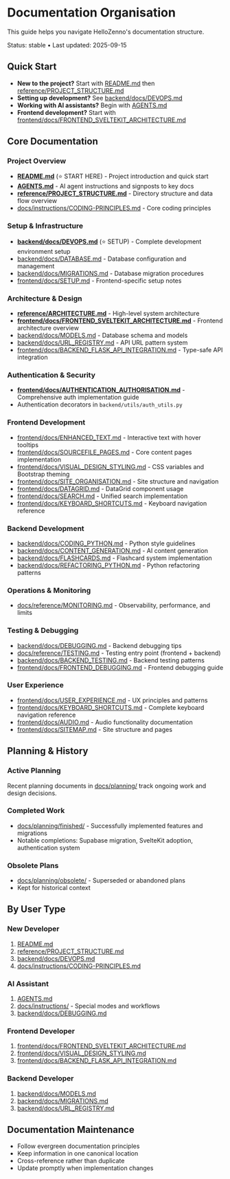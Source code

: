 # Documentation Organisation

This guide helps you navigate HelloZenno's documentation structure.

Status: stable • Last updated: 2025-09-15

## Quick Start

- **New to the project?** Start with [README.md](../README.md) then [reference/PROJECT_STRUCTURE.md](reference/PROJECT_STRUCTURE.md)
- **Setting up development?** See [backend/docs/DEVOPS.md](../backend/docs/DEVOPS.md)
- **Working with AI assistants?** Begin with [AGENTS.md](../AGENTS.md)
- **Frontend development?** Start with [frontend/docs/FRONTEND_SVELTEKIT_ARCHITECTURE.md](../frontend/docs/FRONTEND_SVELTEKIT_ARCHITECTURE.md)

## Core Documentation

### Project Overview
- **[README.md](../README.md)** (⭐ START HERE) - Project introduction and quick start
- **[AGENTS.md](../AGENTS.md)** - AI agent instructions and signposts to key docs
- **[reference/PROJECT_STRUCTURE.md](reference/PROJECT_STRUCTURE.md)** - Directory structure and data flow overview
- [docs/instructions/CODING-PRINCIPLES.md](instructions/CODING-PRINCIPLES.md) - Core coding principles

### Setup & Infrastructure
- **[backend/docs/DEVOPS.md](../backend/docs/DEVOPS.md)** (⭐ SETUP) - Complete development environment setup
- [backend/docs/DATABASE.md](../backend/docs/DATABASE.md) - Database configuration and management
- [backend/docs/MIGRATIONS.md](../backend/docs/MIGRATIONS.md) - Database migration procedures
- [frontend/docs/SETUP.md](../frontend/docs/SETUP.md) - Frontend-specific setup notes

### Architecture & Design
- **[reference/ARCHITECTURE.md](reference/ARCHITECTURE.md)** - High-level system architecture
- **[frontend/docs/FRONTEND_SVELTEKIT_ARCHITECTURE.md](../frontend/docs/FRONTEND_SVELTEKIT_ARCHITECTURE.md)** - Frontend architecture overview
- [backend/docs/MODELS.md](../backend/docs/MODELS.md) - Database schema and models
- [backend/docs/URL_REGISTRY.md](../backend/docs/URL_REGISTRY.md) - API URL pattern system
- [frontend/docs/BACKEND_FLASK_API_INTEGRATION.md](../frontend/docs/BACKEND_FLASK_API_INTEGRATION.md) - Type-safe API integration

### Authentication & Security
- **[frontend/docs/AUTHENTICATION_AUTHORISATION.md](../frontend/docs/AUTHENTICATION_AUTHORISATION.md)** - Comprehensive auth implementation guide
- Authentication decorators in `backend/utils/auth_utils.py`

### Frontend Development
- [frontend/docs/ENHANCED_TEXT.md](../frontend/docs/ENHANCED_TEXT.md) - Interactive text with hover tooltips
- [frontend/docs/SOURCEFILE_PAGES.md](../frontend/docs/SOURCEFILE_PAGES.md) - Core content pages implementation
- [frontend/docs/VISUAL_DESIGN_STYLING.md](../frontend/docs/VISUAL_DESIGN_STYLING.md) - CSS variables and Bootstrap theming
- [frontend/docs/SITE_ORGANISATION.md](../frontend/docs/SITE_ORGANISATION.md) - Site structure and navigation
- [frontend/docs/DATAGRID.md](../frontend/docs/DATAGRID.md) - DataGrid component usage
- [frontend/docs/SEARCH.md](../frontend/docs/SEARCH.md) - Unified search implementation
- [frontend/docs/KEYBOARD_SHORTCUTS.md](../frontend/docs/KEYBOARD_SHORTCUTS.md) - Keyboard navigation reference

### Backend Development
- [backend/docs/CODING_PYTHON.md](../backend/docs/CODING_PYTHON.md) - Python style guidelines
- [backend/docs/CONTENT_GENERATION.md](../backend/docs/CONTENT_GENERATION.md) - AI content generation
- [backend/docs/FLASHCARDS.md](../backend/docs/FLASHCARDS.md) - Flashcard system implementation
- [backend/docs/REFACTORING_PYTHON.md](../backend/docs/REFACTORING_PYTHON.md) - Python refactoring patterns

### Operations & Monitoring
- [docs/reference/MONITORING.md](reference/MONITORING.md) - Observability, performance, and limits

### Testing & Debugging
- [backend/docs/DEBUGGING.md](../backend/docs/DEBUGGING.md) - Backend debugging tips
- [docs/reference/TESTING.md](reference/TESTING.md) - Testing entry point (frontend + backend)
- [backend/docs/BACKEND_TESTING.md](../backend/docs/BACKEND_TESTING.md) - Backend testing patterns
- [frontend/docs/FRONTEND_DEBUGGING.md](../frontend/docs/FRONTEND_DEBUGGING.md) - Frontend debugging guide

### User Experience
- [frontend/docs/USER_EXPERIENCE.md](../frontend/docs/USER_EXPERIENCE.md) - UX principles and patterns
- [frontend/docs/KEYBOARD_SHORTCUTS.md](../frontend/docs/KEYBOARD_SHORTCUTS.md) - Complete keyboard navigation reference
- [frontend/docs/AUDIO.md](../frontend/docs/AUDIO.md) - Audio functionality documentation
- [frontend/docs/SITEMAP.md](../frontend/docs/SITEMAP.md) - Site structure and pages

## Planning & History

### Active Planning
Recent planning documents in [docs/planning/](planning/) track ongoing work and design decisions.

### Completed Work
- [docs/planning/finished/](planning/finished/) - Successfully implemented features and migrations
- Notable completions: Supabase migration, SvelteKit adoption, authentication system

### Obsolete Plans
- [docs/planning/obsolete/](planning/obsolete/) - Superseded or abandoned plans
- Kept for historical context

## By User Type

### New Developer
1. [README.md](../README.md)
2. [reference/PROJECT_STRUCTURE.md](reference/PROJECT_STRUCTURE.md)
3. [backend/docs/DEVOPS.md](../backend/docs/DEVOPS.md)
4. [docs/instructions/CODING-PRINCIPLES.md](instructions/CODING-PRINCIPLES.md)

### AI Assistant
1. [AGENTS.md](../AGENTS.md)
2. [docs/instructions/](instructions/) - Special modes and workflows
3. [backend/docs/DEBUGGING.md](../backend/docs/DEBUGGING.md)

### Frontend Developer
1. [frontend/docs/FRONTEND_SVELTEKIT_ARCHITECTURE.md](../frontend/docs/FRONTEND_SVELTEKIT_ARCHITECTURE.md)
2. [frontend/docs/VISUAL_DESIGN_STYLING.md](../frontend/docs/VISUAL_DESIGN_STYLING.md)
3. [frontend/docs/BACKEND_FLASK_API_INTEGRATION.md](../frontend/docs/BACKEND_FLASK_API_INTEGRATION.md)

### Backend Developer
1. [backend/docs/MODELS.md](../backend/docs/MODELS.md)
2. [backend/docs/MIGRATIONS.md](../backend/docs/MIGRATIONS.md)
3. [backend/docs/URL_REGISTRY.md](../backend/docs/URL_REGISTRY.md)

## Documentation Maintenance

- Follow evergreen documentation principles
- Keep information in one canonical location
- Cross-reference rather than duplicate
- Update promptly when implementation changes